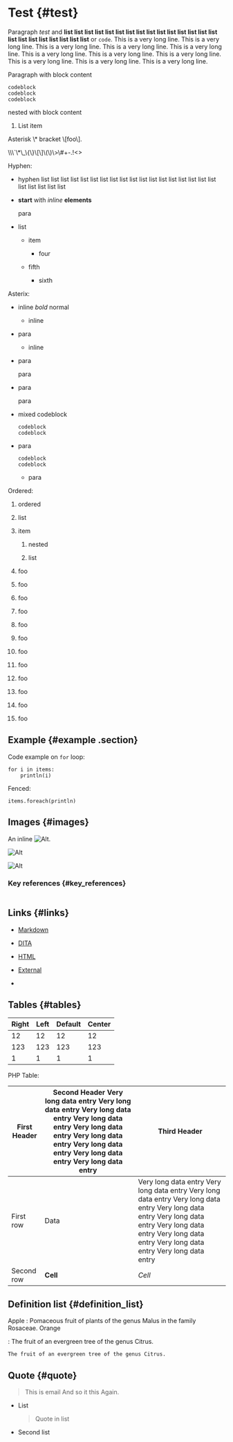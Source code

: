 # Test {#test}

Paragraph *test* and **list list list list list list list list list list list list list list list list list list list list list list list** or `code`. This is a very long line. This is a very long line. This is a very long line. This is a very long line. This is a very long line. This is a very long line. This is a very long line. This is a very long line. This is a very long line. This is a very long line. This is a very long line.

Paragraph with block content

```
codeblock
codeblock
codeblock
```

nested with block content

1.  List item

Asterisk \\\* bracket \\\[foo\\\].

\\\\\\\`\\\*\\\_\\\{\\\}\\\[\\\]\\\(\\\)\\&gt;\\\#+-.!&lt;&gt;

Hyphen:

-   hyphen list list list list list list list list list list list list list list list list list list list list list list list

-   **start** with *inline* **elements**

    para

-   list

    -   item

        -   four

    -   fifth

        -   sixth


Asterix:

-   inline *bold* normal

    -   inline

-   para

    -   inline

-   para

    para

-   para

    para

-   mixed codeblock

    ```
    codeblock
    codeblock
    
    ```

-   para

    ```
    codeblock
    codeblock
    
    ```

    -   para


Ordered:

1.  ordered

2.  list

3.  item

    1.  nested

    2.  list

4.  foo

5.  foo

6.  foo

7.  foo

8.  foo

9.  foo

10. foo

11. foo

12. foo

13. foo

14. foo

15. foo


## Example {#example .section}

Code example on `for` loop:

```
for i in items:
    println(i)

```

Fenced:

``` {#test__scala-example .scala}
items.foreach(println)

```

## Images {#images}

An inline ![Alt](test.jpg).

![Alt](test.jpg)

![Alt](test.jpg "Title")

### Key references {#key_references}

![]()

## Links {#links}

-   [Markdown](test.md.md)

-   [DITA](topic.md.md)

-   [HTML](test.html)

-   [External](http://www.example.com/test.html)

-   
## Tables {#tables}

|Right|Left|Default|Center|
|-----|----|-------|------|
|12|12|12|12|
|123|123|123|123|
|1|1|1|1|

PHP Table:

|First Header|Second Header Very long data entry Very long data entry Very long data entry Very long data entry Very long data entry Very long data entry Very long data entry Very long data entry Very long data entry|Third Header|
|------------|----------------------------------------------------------------------------------------------------------------------------------------------------------------------------------------------------------|------------|
|First row|Data|Very long data entry Very long data entry Very long data entry Very long data entry Very long data entry Very long data entry Very long data entry Very long data entry Very long data entry Very long data entry|
|Second row|**Cell**|*Cell*|

## Definition list {#definition_list}

Apple
:   Pomaceous fruit of plants of the genus Malus in the family Rosaceae. Orange

:   The fruit of an evergreen tree of the genus Citrus.

    The fruit of an evergreen tree of the genus Citrus.

## Quote {#quote}

> This is email And so it this Again.

-   List

    > Quote in list

-   Second list


